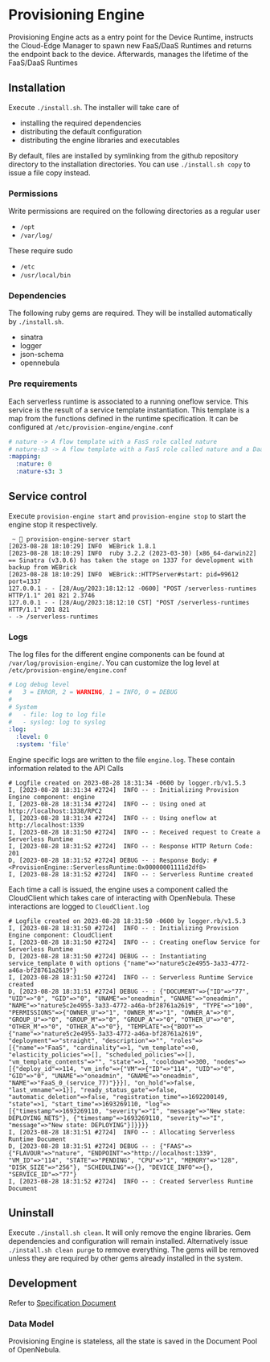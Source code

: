 # Provisioning Engine

Provisioning Engine acts as a entry point for the Device Runtime, instructs the Cloud-Edge Manager to spawn new FaaS/DaaS Runtimes and returns the endpoint back to the device. Afterwards, manages the lifetime of the FaaS/DaaS Runtimes

## Installation

Execute `./install.sh`. The installer will take care of

- installing the required dependencies
- distributing the default configuration
- distributing the engine libraries and executables

By default, files are installed by symlinking from the github repository directory to the installation directories. You can use `./install.sh copy` to issue a file copy instead.

### Permissions

Write permissions are required on the following directories as a regular user

- `/opt`
- `/var/log/`

These require sudo

- `/etc`
- `/usr/local/bin`

### Dependencies

The following ruby gems are required. They will be installed automatically by `./install.sh`.

- sinatra
- logger
- json-schema
- opennebula

### Pre requirements

Each serverless runtime is associated to a running oneflow service. This service is the result of a service template instantiation. This template is a map from the functions defined in the runtime specification. It can be configured at `/etc/provision-engine/engine.conf`

```yaml
# nature -> A flow template with a FasS role called nature
# nature-s3 -> A flow template with a FasS role called nature and a DaaS role called s3
:mapping:
  :nature: 0
  :nature-s3: 3
```

## Service control

Execute `provision-engine start` and `provision-engine stop` to start the engine stop it respectively.

```log
 ~  provision-engine-server start
[2023-08-28 18:10:29] INFO  WEBrick 1.8.1
[2023-08-28 18:10:29] INFO  ruby 3.2.2 (2023-03-30) [x86_64-darwin22]
== Sinatra (v3.0.6) has taken the stage on 1337 for development with backup from WEBrick
[2023-08-28 18:10:29] INFO  WEBrick::HTTPServer#start: pid=99612 port=1337
127.0.0.1 - - [28/Aug/2023:18:12:12 -0600] "POST /serverless-runtimes HTTP/1.1" 201 821 2.3746
127.0.0.1 - - [28/Aug/2023:18:12:10 CST] "POST /serverless-runtimes HTTP/1.1" 201 821
- -> /serverless-runtimes
```

### Logs

The log files for the different engine components can be found at `/var/log/provision-engine/`. You can customize the log level at `/etc/provision-engine/engine.conf`

```yaml
# Log debug level
#   3 = ERROR, 2 = WARNING, 1 = INFO, 0 = DEBUG
#
# System
#   - file: log to log file
#   - syslog: log to syslog
:log:
  :level: 0
  :system: 'file'
```

Engine specific logs are written to the file `engine.log`. These contain information related to the API Calls

```log
# Logfile created on 2023-08-28 18:31:34 -0600 by logger.rb/v1.5.3
I, [2023-08-28 18:31:34 #2724]  INFO -- : Initializing Provision Engine component: engine
I, [2023-08-28 18:31:34 #2724]  INFO -- : Using oned at http://localhost:1338/RPC2
I, [2023-08-28 18:31:34 #2724]  INFO -- : Using oneflow at http://localhost:1339
I, [2023-08-28 18:31:50 #2724]  INFO -- : Received request to Create a Serverless Runtime
I, [2023-08-28 18:31:52 #2724]  INFO -- : Response HTTP Return Code: 201
D, [2023-08-28 18:31:52 #2724] DEBUG -- : Response Body: #<ProvisionEngine::ServerlessRuntime:0x00000001111d2df8>
I, [2023-08-28 18:31:52 #2724]  INFO -- : Serverless Runtime created
```

Each time a call is issued, the engine uses a component called the CloudClient which takes care of interacting with OpenNebula. These interactions are logged to `CloudClient.log`

```log
# Logfile created on 2023-08-28 18:31:50 -0600 by logger.rb/v1.5.3
I, [2023-08-28 18:31:50 #2724]  INFO -- : Initializing Provision Engine component: CloudClient
I, [2023-08-28 18:31:50 #2724]  INFO -- : Creating oneflow Service for Serverless Runtime
D, [2023-08-28 18:31:50 #2724] DEBUG -- : Instantiating service_template 0 with options {"name"=>"nature5c2e4955-3a33-4772-a46a-bf28761a2619"}
I, [2023-08-28 18:31:50 #2724]  INFO -- : Serverless Runtime Service created
D, [2023-08-28 18:31:51 #2724] DEBUG -- : {"DOCUMENT"=>{"ID"=>"77", "UID"=>"0", "GID"=>"0", "UNAME"=>"oneadmin", "GNAME"=>"oneadmin", "NAME"=>"nature5c2e4955-3a33-4772-a46a-bf28761a2619", "TYPE"=>"100", "PERMISSIONS"=>{"OWNER_U"=>"1", "OWNER_M"=>"1", "OWNER_A"=>"0", "GROUP_U"=>"0", "GROUP_M"=>"0", "GROUP_A"=>"0", "OTHER_U"=>"0", "OTHER_M"=>"0", "OTHER_A"=>"0"}, "TEMPLATE"=>{"BODY"=>{"name"=>"nature5c2e4955-3a33-4772-a46a-bf28761a2619", "deployment"=>"straight", "description"=>"", "roles"=>[{"name"=>"FaaS", "cardinality"=>1, "vm_template"=>0, "elasticity_policies"=>[], "scheduled_policies"=>[], "vm_template_contents"=>"", "state"=>1, "cooldown"=>300, "nodes"=>[{"deploy_id"=>114, "vm_info"=>{"VM"=>{"ID"=>"114", "UID"=>"0", "GID"=>"0", "UNAME"=>"oneadmin", "GNAME"=>"oneadmin", "NAME"=>"FaaS_0_(service_77)"}}}], "on_hold"=>false, "last_vmname"=>1}], "ready_status_gate"=>false, "automatic_deletion"=>false, "registration_time"=>1692200149, "state"=>1, "start_time"=>1693269110, "log"=>[{"timestamp"=>1693269110, "severity"=>"I", "message"=>"New state: DEPLOYING_NETS"}, {"timestamp"=>1693269110, "severity"=>"I", "message"=>"New state: DEPLOYING"}]}}}}
I, [2023-08-28 18:31:51 #2724]  INFO -- : Allocating Serverless Runtime Document
D, [2023-08-28 18:31:51 #2724] DEBUG -- : {"FAAS"=>{"FLAVOUR"=>"nature", "ENDPOINT"=>"http://localhost:1339", "VM_ID"=>"114", "STATE"=>"PENDING", "CPU"=>"1", "MEMORY"=>"128", "DISK_SIZE"=>"256"}, "SCHEDULING"=>{}, "DEVICE_INFO"=>{}, "SERVICE_ID"=>"77"}
I, [2023-08-28 18:31:52 #2724]  INFO -- : Created Serverless Runtime Document
```

## Uninstall

Execute `./install.sh clean`. It will only remove the engine libraries. Gem dependencies and configuration will remain installed. Alternatively issue `./install.sh clean purge` to remove everything. The gems will be removed unless they are required by other gems already installed in the system.

## Development

Refer to [Specification Document](https://docs.google.com/document/d/1O_XLzS6TNsQoGvi5883g6Qi9s3EirahB1ADJEg34K0c/edit)

### Data Model

Provisioning Engine is stateless, all the state is saved in the Document Pool of OpenNebula.
